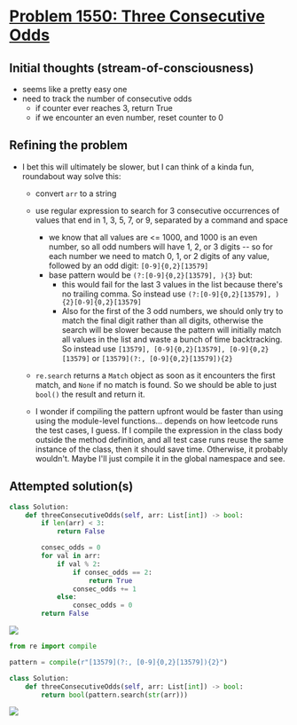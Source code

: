 # [Problem 1550: Three Consecutive Odds](https://leetcode.com/problems/three-consecutive-odds/description/)

## Initial thoughts (stream-of-consciousness)

- seems like a pretty easy one
- need to track the number of consecutive odds
  - if counter ever reaches 3, return True
  - if we encounter an even number, reset counter to 0

## Refining the problem

- I bet this will ultimately be slower, but I can think of a kinda fun, roundabout way solve this:
  - convert `arr` to a string
  - use regular expression to search for 3 consecutive occurrences of values that end in 1, 3, 5, 7, or 9, separated by a command and space
    - we know that all values are <= 1000, and 1000 is an even number, so all odd numbers will have 1, 2, or 3 digits -- so for each number we need to match 0, 1, or 2 digits of any value, followed by an odd digit: `[0-9]{0,2}[13579]`
    - base pattern would be `(?:[0-9]{0,2}[13579], ){3}` but:
      - this would fail for the last 3 values in the list because there's no trailing comma. So instead use `(?:[0-9]{0,2}[13579], ){2}[0-9]{0,2}[13579]`
      - Also for the first of the 3 odd numbers, we should only try to match the final digit rather than all digits, otherwise the search will be slower because the pattern will initially match all values in the list and waste a bunch of time backtracking. So instead use `[13579], [0-9]{0,2}[13579], [0-9]{0,2}[13579]` or `[13579](?:, [0-9]{0,2}[13579]){2}`

  - `re.search` returns a `Match` object as soon as it encounters the first match, and `None` if no match is found. So we should be able to just `bool()` the result and return it.
  - I wonder if compiling the pattern upfront would be faster than using using the module-level functions... depends on how leetcode runs the test cases, I guess. If I compile the expression in the class body outside the method definition, and all test case runs reuse the same instance of the class, then it should save time. Otherwise, it probably wouldn't. Maybe I'll just compile it in the global namespace and see.

## Attempted solution(s)

```python
class Solution:
    def threeConsecutiveOdds(self, arr: List[int]) -> bool:
        if len(arr) < 3:
            return False

        consec_odds = 0
        for val in arr:
            if val % 2:
                if consec_odds == 2:
                    return True
                consec_odds += 1
            else:
                consec_odds = 0
        return False
```

![](https://github.com/paxtonfitzpatrick/leetcode-solutions/assets/26118297/c45d108c-b23b-48d8-bc14-13a2cdc0cc06)

```python
from re import compile

pattern = compile(r"[13579](?:, [0-9]{0,2}[13579]){2}")

class Solution:
    def threeConsecutiveOdds(self, arr: List[int]) -> bool:
        return bool(pattern.search(str(arr)))
```

![](https://github.com/paxtonfitzpatrick/leetcode-solutions/assets/26118297/88d07bb2-f252-4797-81e4-33793acaeae4)
